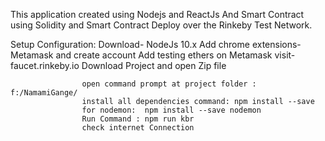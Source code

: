 This application created using Nodejs and ReactJs And Smart Contract using Solidity and Smart Contract Deploy over the Rinkeby Test Network.

Setup Configuration:
                    Download- NodeJs 10.x
                    Add chrome extensions-Metamask and create account
                    Add testing ethers on Metamask visit-faucet.rinkeby.io
                    Download Project and open Zip file
                    
                    open command prompt at project folder : f:/NamamiGange/
                    install all dependencies command: npm install --save
                    for nodemon:  npm install --save nodemon
                    Run Command : npm run kbr
                    check internet Connection
                    
                    
